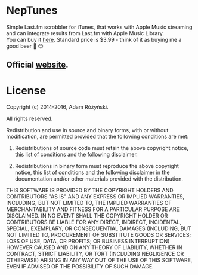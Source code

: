NepTunes
========

Simple Last.fm scrobbler for iTunes, that works with Apple Music streaming and can integrate results from Last.fm with Apple Music Library.  
You can buy it [here](https://itunes.apple.com/us/app/neptunes-music-scrobbler/id1006739057?mt=12&at=1010l3j7).
Standard price is $3.99 - think of it as buying me a good beer 🍻 😊

## Official [website](http://micropixels.pl/neptunes/).


License
========
Copyright (c) 2014-2016, Adam Różyński.

All rights reserved.

Redistribution and use in source and binary forms, with or without modification, are permitted provided that the following conditions are met:

1. Redistributions of source code must retain the above copyright notice, this list of conditions and the following disclaimer.

2. Redistributions in binary form must reproduce the above copyright notice, this list of conditions and the following disclaimer in the documentation and/or other materials provided with the distribution.

THIS SOFTWARE IS PROVIDED BY THE COPYRIGHT HOLDERS AND CONTRIBUTORS "AS IS" AND ANY EXPRESS OR IMPLIED WARRANTIES, INCLUDING, BUT NOT LIMITED TO, THE IMPLIED WARRANTIES OF MERCHANTABILITY AND FITNESS FOR A PARTICULAR PURPOSE ARE DISCLAIMED. IN NO EVENT SHALL THE COPYRIGHT HOLDER OR CONTRIBUTORS BE LIABLE FOR ANY DIRECT, INDIRECT, INCIDENTAL, SPECIAL, EXEMPLARY, OR CONSEQUENTIAL DAMAGES (INCLUDING, BUT NOT LIMITED TO, PROCUREMENT OF SUBSTITUTE GOODS OR SERVICES; LOSS OF USE, DATA, OR PROFITS; OR BUSINESS INTERRUPTION) HOWEVER CAUSED AND ON ANY THEORY OF LIABILITY, WHETHER IN CONTRACT, STRICT LIABILITY, OR TORT (INCLUDING NEGLIGENCE OR OTHERWISE) ARISING IN ANY WAY OUT OF THE USE OF THIS SOFTWARE, EVEN IF ADVISED OF THE POSSIBILITY OF SUCH DAMAGE.
